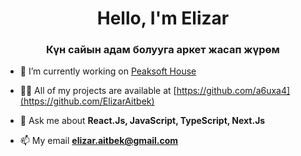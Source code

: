 <h1 align="center"> Hello, I'm Elizar</h1>
<h3 align="center">Күн сайын адам болууга аркет жасап жүрөм</h3>

- 🔭 I’m currently working on [Peaksoft House](https://peaksoft.house/)

- 👨‍💻 All of my projects are available at [https://github.com/a6uxa4](https://github.com/ElizarAitbek)

- 💬 Ask me about **React.Js, JavaScript, TypeScript, Next.Js**

- 📫 My email **elizar.aitbek@gmail.com**

